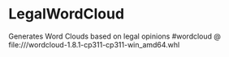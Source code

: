 # LegalWordCloud
 Generates Word Clouds based on legal opinions
#wordcloud @ file:///wordcloud-1.8.1-cp311-cp311-win_amd64.whl